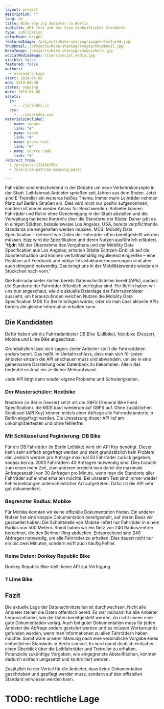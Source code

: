 ```yaml
---
layout: project
description: ""
lang: de
title: Bike Sharing Anbieter in Berlin
subtitle: API Test und der Sinn einheitlicher Standards
type: publication
colorMode: bright
featuredImage: /projects/bike-sharing/images/featured.jpg
thumbnail: /projects/bike-sharing/images/thumbnail.jpg
heroImage: /projects/bike-sharing/images/hero.jpg
socialMediaImage: /icons/social_media.jpg
visible: false
featured: false
authors:
  - alexandra-kapp
start: 2019-04-08
end: 2019-04-08
status: ongoing
date: 2019-04-08
assets:
  js:
    - ../js/index.js
  css:
    - ../css/index.css
materialsIncluded:
  - name: images
    link: "#"
  - name: video
    link: "#"
  - name: press text
    link: "#"
  - name: Source Code
    link: "#"
redirect_from:
  - /projects/123456789/
  - /old-site-path/my-amazing-post/

---
```


Fahrräder sind entscheidend in der Debatte um neue Verkehrskonzepte in der Stadt. Leihfahrrad-Anbieter sprießen seit Jahren aus dem Boden. Jetzt sind E-Tretroller ein weiteres heißes Thema. Immer mehr Leihräder nehmen Platz auf Berlins Straßen ein. Dies wird nicht nur positiv aufgenommen, sondern ist immer wieder Anlass für Beschwerden. Anbieter können Fahrräder und Roller ohne Genehmigung in der Stadt abstellen und die Verwaltung hat keine Kontrolle über die Standorte der Räder. Daher gibt es in einigen Städten, beispielsweise Los Angeles, USA, bereits verpflichtende Standards die eingehalten werden müssen. MDS: Mobility Data Specification - definiert wie Daten der Fahrräder offen bereitgestellt werden müssen. [Hier](https://www.zukunft-mobilitaet.net/169402/analyse/rollersharing-regulierung-kommunen-international-mobility-data-specification/) wird die Spezifikation und deren Nutzen ausführlich erläutert. "**tl;dr**: Mit der Übernahme des Vorgehens und der Mobility Data Specification aus Los Angeles, erhalten Städte Echtzeit-Einblick auf die Scootersituation und können verhältnismäßig regulierend eingreifen – eine Reaktion auf Feedback und nötige Infrastukturverbesserungen sind aber auch dringend notwendig. Das bringt uns in der Mobilitätswende wieder ein Stückchen nach vorn."

Die Fahrradanbieter stellen bereits Datenschnittstellen bereit (APIs), sodass die Standorte der Fahrräder öffentlich verfügbar sind. Für Berlin haben wir uns nun angeschaut, wie die aktuelle Datenlage der Fahrradanbieter aussieht, um herauszufinden welchen Nutzen die Mobility Data Specification MDS für Berlin bringen würde, oder ob man über aktuelle APIs bereits die gleiche Information erhalten kann.

## Die Kandidaten
Dafür haben wir die Fahrradanbieter DB Bike (Lidlbike), Nextbike (Deezer), Mobike und Lime Bike angeschaut.

Grundsätzlich lässt sich sagen: Jeder Anbieter stellt die Fahrraddaten anders bereit. Das heißt im Umkehrschluss, dass man sich für jeden Anbieter einzeln die API anschauen muss und abwandeln, um sie in eine gemeinsame Darstellung oder Datenbank zu bekommen. Allein das bedeutet erstmal ein zeitlicher Mehraufwand.

Jede API birgt dann wieder eigene Probleme und Schwierigkeiten.
### Der Musterschüler: Nextbike
Nextbike (in Berlin Deezer) setzt mit die GBFS (General Bike Feed Specification). die MDS baut wiederum auf GBFS auf.
Ohne zusätzlichen Schlüssel (API Key) können mittels einer Abfrage alle Fahrradstandorte in Berlin abgefragt werden. Die Umsetzung dieser API lief am unkompliziertesten und ohne fehlerfrei. 

### Mit Schlüssel und Paginierung: DB Bike
Für die DB Fahrräder (in Berlin Lidlbike) wird ein API Key benötigt. Dieser kann sehr einfach angefragt werden und stellt grundsätzlich kein Problem dar. Jedoch werden pro Anfrage maximal 50 Fahrräder zurück gegeben, sodass bei ca. 2000 Fahrrädern 40 Anfragen notwendig sind. Dies braucht zum einen mehr Zeit, zum anderen erreicht man damit die maximale Anfrageanzahl von 30 Anfragen pro Minute, wenn man die Standorte aller Fahrräder auf einmal erhalten möchte.
Bei unserem Test sind immer wieder Fehlermeldungen unterschiedlicher Art aufgetreten.
Dafür ist die API sehr gut dokumentiert.

### Begrenzter Radius: Mobike
Für Mobike konnten wir keine offizielle Dokumentation finden. Ein anderer Nutzer hat eine knappe Dokumentation bereitgestellt, auf deren Basis wir gearbeitet haben:
Die Schnittstelle von Mobike liefert nur Fahrräder in einem Radius von 500 Metern. Somit haben wir ein Netz von 240 Radiuszentren berechnet, die den Berliner Ring abdecken. Entsprechend sind 240 Abfragen notwendig, um alle Fahrräder zu erhalten. Dies dauert nicht nur ein bis zwei Minuten, sondern wirft auch häufig Fehler.

### Keine Daten: Donkey Republic Bike
Donkey Republic Bike stellt keine API zur Verfügung. 

### ? Lime Bike

## Fazit
Die aktuelle Lage der Datenschnittstellen ist durchwachsen. Nicht alle Anbieter stellen die Daten öffentlich bereit. Es war mühsam für alle Anbieter herauszufinden, wie die Daten bereitgestellt werden, da nicht immer eine gute Dokumentation vorlag. Auch bei guter Dokumentation muss für jeden Anbieter die Abfrage anders gestaltet werden und es müssen Workarounds gefunden werden, wenn man Informationen zu allen Fahrrädern haben möchte.
Somit wäre unserer Meinung nach eine verbindliche Vorgabe eines einheitlichen Standards in Berlin sinnvoll. Es wird damit deutlich einfacher einen Überblick über die Leihfahrräder und Tretroller zu erhalten. Potenzielle zukünftige Vorgaben, wie eingegrenzte Abstellflächen, könnten dadurch einfach umgesetzt und kontrolliert werden. 

Zusätzlich ist der Vorteil für die Anbieter, dass keine Dokumentation geschrieben und gepflegt werden muss, sondern auf den offiziellen Standard verwiesen werden kann.

# TODO: rechtliche Lage
